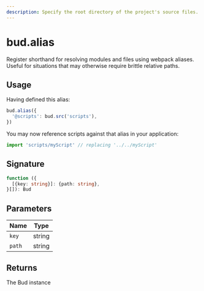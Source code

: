 ```yaml
---
description: Specify the root directory of the project's source files.
---
```


# bud.alias

Register shorthand for resolving modules and files using webpack aliases. Useful for situations that may otherwise require brittle relative paths.

## Usage

Having defined this alias:

```js
bud.alias({
  '@scripts': bud.src('scripts'),
})
```

You may now reference scripts against that alias in your application:

```js
import 'scripts/myScript' // replacing '../../myScript'
```

## Signature

```ts
function ({
  [{key: string}]: {path: string},
}[]): Bud
```

## Parameters

| Name   | Type   |
| ------ | ------ |
| `key`  | string |
| `path` | string |

## Returns

The Bud instance
